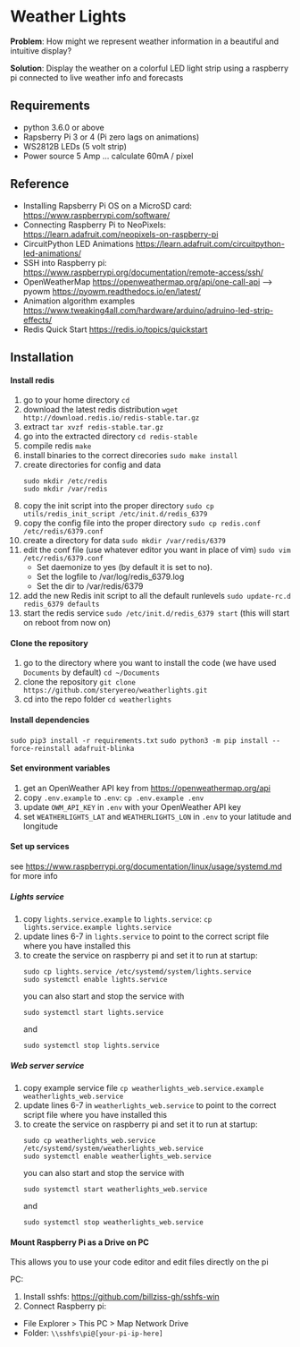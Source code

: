 # Weather Lights

**Problem**: How might we represent weather information in a beautiful and intuitive display?

**Solution**: Display the weather on a colorful LED light strip using a raspberry pi connected to live weather info and forecasts

## Requirements
- python 3.6.0 or above
- Rapsberry Pi 3 or 4 (Pi zero lags on animations)
- WS2812B LEDs (5 volt strip)
- Power source 5 Amp ... calculate 60mA / pixel

## Reference
- Installing Rapsberry Pi OS on a MicroSD card: https://www.raspberrypi.com/software/
- Connecting Raspberry Pi to NeoPixels: https://learn.adafruit.com/neopixels-on-raspberry-pi
- CircuitPython LED Animations https://learn.adafruit.com/circuitpython-led-animations/
- SSH into Raspberry pi: https://www.raspberrypi.org/documentation/remote-access/ssh/
- OpenWeatherMap https://openweathermap.org/api/one-call-api --> pyowm https://pyowm.readthedocs.io/en/latest/
- Animation algorithm examples https://www.tweaking4all.com/hardware/arduino/adruino-led-strip-effects/
- Redis Quick Start https://redis.io/topics/quickstart

## Installation
#### Install redis
1. go to your home directory `cd`
1. download the latest redis distribution `wget http://download.redis.io/redis-stable.tar.gz`
1. extract `tar xvzf redis-stable.tar.gz`
1. go into the extracted directory `cd redis-stable`
1. compile redis `make`
1. install binaries to the correct direcories `sudo make install`
1. create directories for config and data
    ```
    sudo mkdir /etc/redis
    sudo mkdir /var/redis
    ```
1. copy the init script into the proper directory `sudo cp utils/redis_init_script /etc/init.d/redis_6379`
1. copy the config file into the proper directory `sudo cp redis.conf /etc/redis/6379.conf`
1. create a directory for data `sudo mkdir /var/redis/6379`
1. edit the conf file (use whatever editor you want in place of vim) `sudo vim /etc/redis/6379.conf`
    * Set daemonize to yes (by default it is set to no).
    * Set the logfile to /var/log/redis_6379.log
    * Set the dir to /var/redis/6379
1. add the new Redis init script to all the default runlevels `sudo update-rc.d redis_6379 defaults`
1. start the redis service `sudo /etc/init.d/redis_6379 start` (this will start on reboot from now on)

#### Clone the repository
1. go to the directory where you want to install the code (we have used `Documents` by default) `cd ~/Documents`
1. clone the repository `git clone https://github.com/steryereo/weatherlights.git`
1. cd into the repo folder `cd weatherlights`

#### Install dependencies
`sudo pip3 install -r requirements.txt`
`sudo python3 -m pip install --force-reinstall adafruit-blinka`

#### Set environment variables
1. get an OpenWeather API key from https://openweathermap.org/api
2. copy `.env.example` to `.env`: `cp .env.example .env`
3. update `OWM_API_KEY` in `.env` with your OpenWeather API key
4. set `WEATHERLIGHTS_LAT` and `WEATHERLIGHTS_LON` in `.env` to your latitude and longitude

#### Set up services
see https://www.raspberrypi.org/documentation/linux/usage/systemd.md for more info

##### Lights service
1. copy `lights.service.example` to `lights.service`: `cp lights.service.example lights.service`
2. update lines 6-7 in `lights.service` to point to the correct script file where you have installed this
3. to create the service on raspberry pi and set it to run at startup:
    ```
    sudo cp lights.service /etc/systemd/system/lights.service
    sudo systemctl enable lights.service
    ```
    you can also start and stop the service with
    ```
    sudo systemctl start lights.service
    ```
    and
    ```
    sudo systemctl stop lights.service
    ```
##### Web server service
1. copy example service file `cp weatherlights_web.service.example weatherlights_web.service`
2. update lines 6-7 in `weatherlights_web.service` to point to the correct script file where you have installed this
3. to create the service on raspberry pi and set it to run at startup:
    ```
    sudo cp weatherlights_web.service /etc/systemd/system/weatherlights_web.service
    sudo systemctl enable weatherlights_web.service
    ```
    you can also start and stop the service with
    ```
    sudo systemctl start weatherlights_web.service
    ```
    and
    ```
    sudo systemctl stop weatherlights_web.service
    ```

#### Mount Raspberry Pi as a Drive on PC
This allows you to use your code editor and edit files directly on the pi

PC:
1. Install sshfs:  https://github.com/billziss-gh/sshfs-win
2. Connect Raspberry pi:
- File Explorer > This PC > Map Network Drive
- Folder:     `\\sshfs\pi@[your-pi-ip-here]`
